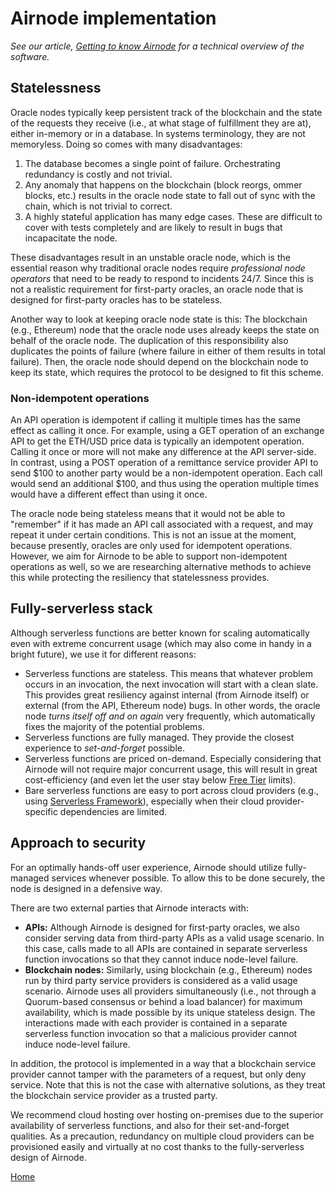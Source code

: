 # Airnode implementation

*See our article, [Getting to know Airnode](https://medium.com/api3/getting-to-know-airnode-162e50ea243e) for a technical overview of the software.*

## Statelessness

Oracle nodes typically keep persistent track of the blockchain and the state of the requests they receive (i.e., at what stage of fulfillment they are at), either in-memory or in a database.
In systems terminology, they are not memoryless.
Doing so comes with many disadvantages:

1. The database becomes a single point of failure.
Orchestrating redundancy is costly and not trivial.
2. Any anomaly that happens on the blockchain (block reorgs, ommer blocks, etc.) results in the oracle node state to fall out of sync with the chain, which is not trivial to correct.
3. A highly stateful application has many edge cases.
These are difficult to cover with tests completely and are likely to result in bugs that incapacitate the node.

These disadvantages result in an unstable oracle node, which is the essential reason why traditional oracle nodes require *professional node operators* that need to be ready to respond to incidents 24/7.
Since this is not a realistic requirement for first-party oracles, an oracle node that is designed for first-party oracles has to be stateless.

Another way to look at keeping oracle node state is this:
The blockchain (e.g., Ethereum) node that the oracle node uses already keeps the state on behalf of the oracle node.
The duplication of this responsibility also duplicates the points of failure (where failure in either of them results in total failure).
Then, the oracle node should depend on the blockchain node to keep its state, which requires the protocol to be designed to fit this scheme.

### Non-idempotent operations

An API operation is idempotent if calling it multiple times has the same effect as calling it once.
For example, using a GET operation of an exchange API to get the ETH/USD price data is typically an idempotent operation.
Calling it once or more will not make any difference at the API server-side.
In contrast, using a POST operation of a remittance service provider API to send $100 to another party would be a non-idempotent operation.
Each call would send an additional $100, and thus using the operation multiple times would have a different effect than using it once.

The oracle node being stateless means that it would not be able to "remember" if it has made an API call associated with a request, and may repeat it under certain conditions.
This is not an issue at the moment, because presently, oracles are only used for idempotent operations.
However, we aim for Airnode to be able to support non-idempotent operations as well, so we are researching alternative methods to achieve this while protecting the resiliency that statelessness provides.

## Fully-serverless stack

Although serverless functions are better known for scaling automatically even with extreme concurrent usage (which may also come in handy in a bright future), we use it for different reasons:

* Serverless functions are stateless.
This means that whatever problem occurs in an invocation, the next invocation will start with a clean slate.
This provides great resiliency against internal (from Airnode itself) or external (from the API, Ethereum node) bugs.
In other words, the oracle node *turns itself off and on again* very frequently, which automatically fixes the majority of the potential problems.
* Serverless functions are fully managed.
They provide the closest experience to *set-and-forget* possible.
* Serverless functions are priced on-demand.
Especially considering that Airnode will not require major concurrent usage, this will result in great cost-efficiency (and even let the user stay below [Free Tier](https://aws.amazon.com/free) limits).
* Bare serverless functions are easy to port across cloud providers (e.g., using [Serverless Framework](https://www.serverless.com/)), especially when their cloud provider-specific dependencies are limited.

## Approach to security

For an optimally hands-off user experience, Airnode should utilize fully-managed services whenever possible.
To allow this to be done securely, the node is designed in a defensive way.

There are two external parties that Airnode interacts with:
* **APIs:** Although Airnode is designed for first-party oracles, we also consider serving data from third-party APIs as a valid usage scenario.
In this case, calls made to all APIs are contained in separate serverless function invocations so that they cannot induce node-level failure.
* **Blockchain nodes:** Similarly, using blockchain (e.g., Ethereum) nodes run by third party service providers is considered as a valid usage scenario.
Airnode uses all providers simultaneously (i.e., not through a Quorum-based consensus or behind a load balancer) for maximum availability, which is made possible by its unique stateless design.
The interactions made with each provider is contained in a separate serverless function invocation so that a malicious provider cannot induce node-level failure.

In addition, the protocol is implemented in a way that a blockchain service provider cannot tamper with the parameters of a request, but only deny service.
Note that this is not the case with alternative solutions, as they treat the blockchain service provider as a trusted party.

We recommend cloud hosting over hosting on-premises due to the superior availability of serverless functions, and also for their set-and-forget qualities.
As a precaution, redundancy on multiple cloud providers can be provisioned easily and virtually at no cost thanks to the fully-serverless design of Airnode.

[Home](/README.md#airnode)
